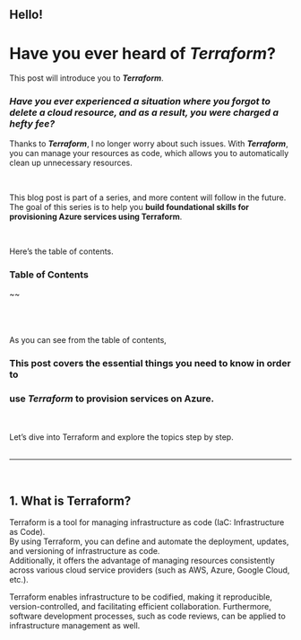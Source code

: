 ## Hello!  
# Have you ever heard of *Terraform*?  
This post will introduce you to ***Terraform***.  

### *Have you ever experienced a situation where you forgot to delete a cloud resource, and as a result, you were charged a hefty fee?* 

Thanks to ***Terraform***, I no longer worry about such issues. With ***Terraform***, you can manage your resources as code, which allows you to automatically clean up unnecessary resources.  

<br>
  
This blog post is part of a series, and more content will follow in the future.  
The goal of this series is to help you **build foundational skills for provisioning Azure services using Terraform**.  

<br> 
  
Here’s the table of contents.  
  
### Table of Contents  
~~
  


<br> <br>    
As you can see from the table of contents,
### This post covers the essential things you need to know in order to 
### use ***Terraform*** to provision services on Azure.    

<br> <br>
Let’s dive into Terraform and explore the topics step by step.    
<br>
***
<br>

## 1. What is Terraform?

Terraform is a tool for managing infrastructure as code (IaC: Infrastructure as Code).  
By using Terraform, you can define and automate the deployment, updates, and versioning of infrastructure as code.  
Additionally, it offers the advantage of managing resources consistently across various cloud service providers (such as AWS, Azure, Google Cloud, etc.).

Terraform enables infrastructure to be codified, making it reproducible, version-controlled, and facilitating efficient collaboration. Furthermore, software development processes, such as code reviews, can be applied to infrastructure management as well.


